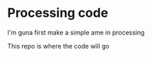 # Processing code

I'm guna first make a simple ame in processing

This repo is where the code will go
